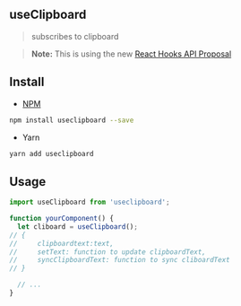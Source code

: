 ## useClipboard
> subscribes to clipboard

> **Note:** This is using the new [React Hooks API Proposal](https://reactjs.org/docs/hooks-intro.html)

## Install

 - [NPM](https://www.npmjs.com/package/useclipboard)
```sh
npm install useclipboard --save
```
 - Yarn
```sh
yarn add useclipboard 
```

## Usage

```js
import useClipboard from 'useclipboard';

function yourComponent() {
  let cliboard = useClipboard();
// { 
//     clipboardtext:text,
//     setText: function to update clipboardText,
//     syncClipboardText: function to sync cliboardText
// }

  // ...
}
```